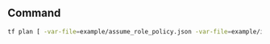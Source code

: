 ## Command
```sh
tf plan [ -var-file=example/assume_role_policy.json -var-file=example/iam_policy.json ]
```

